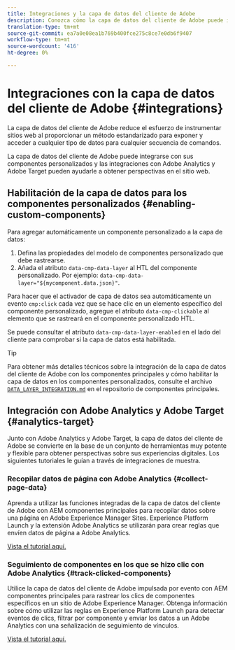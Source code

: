 ```yaml
---
title: Integraciones y la capa de datos del cliente de Adobe
description: Conozca cómo la capa de datos del cliente de Adobe puede integrarse con sus componentes personalizados y cómo las integraciones con Adobe Analytics y Adobe Target pueden ayudarle a obtener perspectivas en su sitio web
translation-type: tm+mt
source-git-commit: ea7a0e08ea1b769b400fce275c8ce7e0db6f9407
workflow-type: tm+mt
source-wordcount: '416'
ht-degree: 0%

---
```



# Integraciones con la capa de datos del cliente de Adobe {#integrations}

La capa de datos del cliente de Adobe reduce el esfuerzo de instrumentar sitios web al proporcionar un método estandarizado para exponer y acceder a cualquier tipo de datos para cualquier secuencia de comandos.

La capa de datos del cliente de Adobe puede integrarse con sus componentes personalizados y las integraciones con Adobe Analytics y Adobe Target pueden ayudarle a obtener perspectivas en el sitio web.

## Habilitación de la capa de datos para los componentes personalizados {#enabling-custom-components}

Para agregar automáticamente un componente personalizado a la capa de datos:

1. Defina las propiedades del modelo de componentes personalizado que debe rastrearse.
1. Añada el atributo `data-cmp-data-layer` al HTL del componente personalizado. Por ejemplo: `data-cmp-data-layer="${mycomponent.data.json}"`.

Para hacer que el activador de capa de datos sea automáticamente un evento `cmp:click` cada vez que se hace clic en un elemento específico del componente personalizado, agregue el atributo `data-cmp-clickable` al elemento que se rastreará en el componente personalizado HTL.

Se puede consultar el atributo `data-cmp-data-layer-enabled` en el lado del cliente para comprobar si la capa de datos está habilitada.

>[!TIP]
>
>Para obtener más detalles técnicos sobre la integración de la capa de datos del cliente de Adobe con los componentes principales y cómo habilitar la capa de datos en los componentes personalizados, consulte el archivo [`DATA_LAYER_INTEGRATION.md`](https://github.com/adobe/aem-core-wcm-components/blob/master/DATA_LAYER_INTEGRATION.md) en el repositorio de componentes principales.

## Integración con Adobe Analytics y Adobe Target {#analytics-target}

Junto con Adobe Analytics y Adobe Target, la capa de datos del cliente de Adobe se convierte en la base de un conjunto de herramientas muy potente y flexible para obtener perspectivas sobre sus experiencias digitales. Los siguientes tutoriales le guían a través de integraciones de muestra.

### Recopilar datos de página con Adobe Analytics {#collect-page-data}

Aprenda a utilizar las funciones integradas de la capa de datos del cliente de Adobe con AEM componentes principales para recopilar datos sobre una página en Adobe Experience Manager Sites. Experience Platform Launch y la extensión Adobe Analytics se utilizarán para crear reglas que envíen datos de página a Adobe Analytics.

[Vista el tutorial aquí.](https://docs.adobe.com/content/help/en/experience-manager-learn/sites/integrations/analytics/collect-data-analytics.html)

### Seguimiento de componentes en los que se hizo clic con Adobe Analytics {#track-clicked-components}

Utilice la capa de datos del cliente de Adobe impulsada por evento con AEM componentes principales para rastrear los clics de componentes específicos en un sitio de Adobe Experience Manager. Obtenga información sobre cómo utilizar las reglas en Experience Platform Launch para detectar eventos de clics, filtrar por componente y enviar los datos a un Adobe Analytics con una señalización de seguimiento de vínculos.

[Vista el tutorial aquí.](https://docs.adobe.com/content/help/en/experience-manager-learn/sites/integrations/analytics/track-clicked-component.html)
